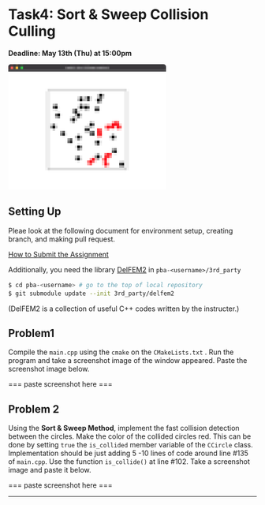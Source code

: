 # Task4: Sort & Sweep Collision Culling

**Deadline: May 13th (Thu) at 15:00pm**

![task4_preview](task4_preview.png)

## Setting Up

Pleae look at the following document for environment setup, creating branch, and making pull request.

[How to Submit the Assignment](../doc/submit.md)

Additionally, you need the library [DelFEM2](https://github.com/nobuyuki83/delfem2) in `pba-<username>/3rd_party` 

```bash
$ cd pba-<username> # go to the top of local repository
$ git submodule update --init 3rd_party/delfem2
```

(DelFEM2 is a collection of useful C++ codes written by the instructer.)



## Problem1

Compile the `main.cpp` using the `cmake` on the `CMakeLists.txt` . Run the program and take a screenshot image of the window appeared. Paste the screenshot image below.

=== paste screenshot here ===



## Problem 2

Using the **Sort & Sweep Method**, implement the fast collision detection between the circles. Make the color of the collided circles  red. This can be done by setting `true` the `is_collided` member variable of the `CCircle` class. Implementation should be just adding 5 -10 lines of code around line #135 of `main.cpp`.  Use the function `is_collide()` at line #102. Take a screenshot image and paste it below. 

=== paste screenshot here ===





----









